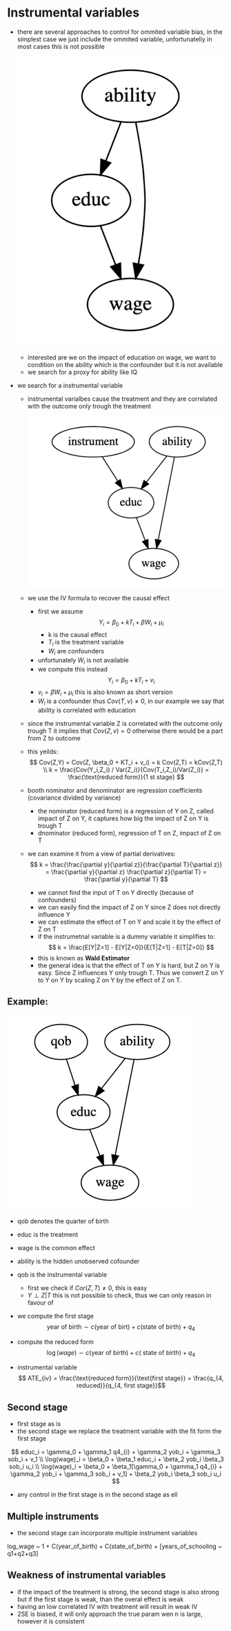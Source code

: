 # Instrumental variables

* there are several approaches to control for ommited variable bias, in the simplest case we just include the ommited variable, unfortunatelly in most cases this is not possible

    ![](../.images/machine_learning/causality_ommited_variables.png)
  
  * interested are we on the impact of education on wage, we want to condition on the ability which is the confounder but it is not available
  * we search for a proxy for ability like IQ

* we search for a instrumental variable
  * instrumental varialbes cause the treatment and they are correlated with the outcome only trough the treatment

    ![](../.images/machine_learning/causality_instrumental_variable.png)

  * we use the IV formula to recover the causal effect
    * first we assume
    $$ Y_i = \beta_0 + k T_i + \beta W_i + \mu_i $$
      * k is the causal effect
      * $T_i$ is the treatment variable
      * $W_i$ are confounders 
    * unfortunately $W_i$ is not available
    * we compute this instead
    $$
    Y_i = \beta_0 + k T_i + v_i
    $$
    * $v_i = \beta W_i + \mu_i$ this is also known as short version
    * $W_i$ is a confounder thus $Cov(T,v) \ne 0$, in our example we say that ability is correlated with education

  * since the instrumental variable Z is correlated with the outcome only trough T it implies that $Cov(Z,v) = 0$ otherwise there would be a part from Z to outcome
  * this yeilds:
    $$
    Cov(Z,Y) = Cov(Z, \beta_0 + KT_i + v_i) = k Cov(Z,T) = kCov(Z,T) \\
    k = \frac{Cov(Y_i,Z_i) / Var(Z_i)}{Cov(T_i,Z_i)/Var(Z_i)}  = \frac{\text{reduced form}}{1 st stage}
    $$
  * booth nominator and denominator are regression coefficients (covariance divided by variance)
    * the nominator (reduced form) is a regression of Y on Z, called impact of Z on Y, it captures how big the impact of Z on Y is trough T
    * dnominator (reduced form), regression of T on Z, impact of Z on T

  * we can examine it from a view of partial derivatives:
    $$
     k = \frac{\frac{\partial y}{\partial z}}{\frac{\partial T}{\partial z}}  = \frac{\partial y}{\partial z} \frac{\partial z}{\partial T} = \frac{\partial y}{\partial T}
    $$
    * we cannot find the input of T on Y directly (because of confounders)
    * we can easily find the impact of Z on Y since Z does not directly influence Y
    * we can estimate the effect of T on Y and scale it by the effect of Z on T
    * if the instrumetnal variable is a dummy variable it simplifies to:
    $$
    k = \frac{E[Y|Z=1] - E[Y|Z=0]}{E[T|Z=1] - E[T|Z=0]}
    $$
    * this is known as **Wald Estimator**
    * the general idea is that the effect of T on Y is hard, but Z on Y is easy. Since Z influences Y only trough T. Thus we convert Z on Y to Y on Y by scaling Z on Y by the effect of Z on T.


## Example:

![](../.images/machine_learning/instrumental_variables_example.png)

  * qob denotes the quarter of birth
  * educ is the treatment
  * wage is the common effect
  * ability is the hidden unobserved cofounder

* qob is the instrumental variable
  * first we check if $Cor(Z,T) \ne 0$, this is easy
  * $Y \perp Z | T$ this is not possible to check, thus we can only reason in favour of 

* we compute the first stage
  $$
  \text{year of birth} \sim c(\text{year of birt}) + c(\text{state of birth}) + q_4
  $$
* compute the reduced form
  $$
  \log(wage) \sim c(\text{year of birth}) + c(\text{ state of birth}) + q_4
  $$
* instrumental variable
  $$ ATE_{iv} = \frac{\text{reduced form}}{\text{first stage}} = \frac{q_{4, reduced}}{q_{4, first stage}}$$

## Second stage
* first stage as is 
* the second stage we replace the treatment variable with the fit form the first stage

$$
educ_i = \gamma_0 + \gamma_1 q4_{i} + \gamma_2 yob_i + \gamma_3 sob_i + v_1 \\
\log(wage)_i = \beta_0 + \beta_1 educ_i + \beta_2 yob_i \beta_3 sob_i u_i \\
\log(wage)_i = \beta_0 + \beta_1[\gamma_0 + \gamma_1 q4_{i} + \gamma_2 yob_i + \gamma_3 sob_i + v_1] + \beta_2 yob_i \beta_3 sob_i u_i
$$

* any control in the first stage is in the second stage as ell

## Multiple instruments
* the second stage can incorporate multiple instrument variables

log_wage ~ 1 + C(year_of_birth) + C(state_of_birth) + [years_of_schooling ~ q1+q2+q3]

## Weakness of instrumental variables
* if the impact of the treatment is strong, the second stage is also strong but if the first stage is weak, than the overal effect is weak
* having an low correlated IV with treatment will result in weak IV
* 2SE is biased, it will only approach the true param wen n is large, however it is consistent